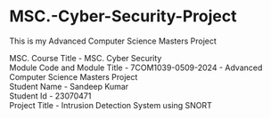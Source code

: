 # MSC.-Cyber-Security-Project
This is my Advanced Computer Science Masters Project

MSC. Course Title             -   MSC. Cyber Security<br>
Module Code and Module Title  -   7COM1039-0509-2024 - Advanced Computer Science Masters Project<br>
Student Name                  -   Sandeep Kumar<br>
Student Id                    -   23070471<br>
Project Title                 -   Intrusion Detection System using SNORT<br> 
